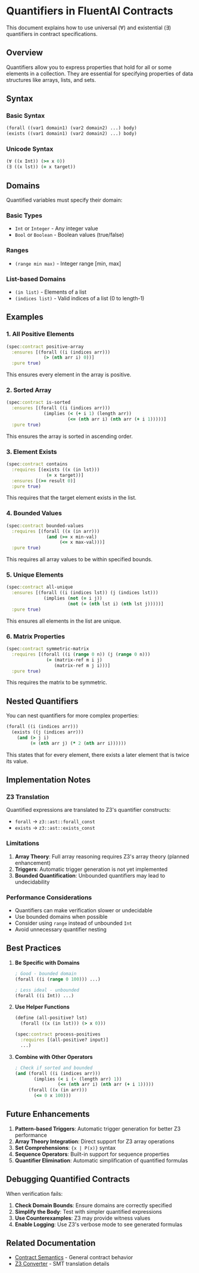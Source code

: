 # Quantifiers in FluentAI Contracts

This document explains how to use universal (∀) and existential (∃) quantifiers in contract specifications.

## Overview

Quantifiers allow you to express properties that hold for all or some elements in a collection. They are essential for specifying properties of data structures like arrays, lists, and sets.

## Syntax

### Basic Syntax

```clojure
(forall ((var1 domain1) (var2 domain2) ...) body)
(exists ((var1 domain1) (var2 domain2) ...) body)
```

### Unicode Syntax

```clojure
(∀ ((x Int)) (>= x 0))
(∃ ((x lst)) (= x target))
```

## Domains

Quantified variables must specify their domain:

### Basic Types
- `Int` or `Integer` - Any integer value
- `Bool` or `Boolean` - Boolean values (true/false)

### Ranges
- `(range min max)` - Integer range [min, max]

### List-based Domains
- `(in list)` - Elements of a list
- `(indices list)` - Valid indices of a list (0 to length-1)

## Examples

### 1. All Positive Elements

```clojure
(spec:contract positive-array
  :ensures [(forall ((i (indices arr)))
              (> (nth arr i) 0))]
  :pure true)
```

This ensures every element in the array is positive.

### 2. Sorted Array

```clojure
(spec:contract is-sorted
  :ensures [(forall ((i (indices arr)))
              (implies (< (+ i 1) (length arr))
                       (<= (nth arr i) (nth arr (+ i 1)))))]
  :pure true)
```

This ensures the array is sorted in ascending order.

### 3. Element Exists

```clojure
(spec:contract contains
  :requires [(exists ((x (in lst)))
               (= x target))]
  :ensures [(>= result 0)]
  :pure true)
```

This requires that the target element exists in the list.

### 4. Bounded Values

```clojure
(spec:contract bounded-values
  :requires [(forall ((x (in arr)))
               (and (>= x min-val)
                    (<= x max-val)))]
  :pure true)
```

This requires all array values to be within specified bounds.

### 5. Unique Elements

```clojure
(spec:contract all-unique
  :ensures [(forall ((i (indices lst)) (j (indices lst)))
              (implies (not (= i j))
                       (not (= (nth lst i) (nth lst j)))))]
  :pure true)
```

This ensures all elements in the list are unique.

### 6. Matrix Properties

```clojure
(spec:contract symmetric-matrix
  :requires [(forall ((i (range 0 n)) (j (range 0 n)))
               (= (matrix-ref m i j)
                  (matrix-ref m j i)))]
  :pure true)
```

This requires the matrix to be symmetric.

## Nested Quantifiers

You can nest quantifiers for more complex properties:

```clojure
(forall ((i (indices arr)))
  (exists ((j (indices arr)))
    (and (> j i)
         (= (nth arr j) (* 2 (nth arr i))))))
```

This states that for every element, there exists a later element that is twice its value.

## Implementation Notes

### Z3 Translation

Quantified expressions are translated to Z3's quantifier constructs:
- `forall` → `z3::ast::forall_const`
- `exists` → `z3::ast::exists_const`

### Limitations

1. **Array Theory**: Full array reasoning requires Z3's array theory (planned enhancement)
2. **Triggers**: Automatic trigger generation is not yet implemented
3. **Bounded Quantification**: Unbounded quantifiers may lead to undecidability

### Performance Considerations

- Quantifiers can make verification slower or undecidable
- Use bounded domains when possible
- Consider using `range` instead of unbounded `Int`
- Avoid unnecessary quantifier nesting

## Best Practices

1. **Be Specific with Domains**
   ```clojure
   ; Good - bounded domain
   (forall ((i (range 0 100))) ...)
   
   ; Less ideal - unbounded
   (forall ((i Int)) ...)
   ```

2. **Use Helper Functions**
   ```clojure
   (define (all-positive? lst)
     (forall ((x (in lst))) (> x 0)))
   
   (spec:contract process-positives
     :requires [(all-positive? input)]
     ...)
   ```

3. **Combine with Other Operators**
   ```clojure
   ; Check if sorted and bounded
   (and (forall ((i (indices arr)))
          (implies (< i (- (length arr) 1))
                   (<= (nth arr i) (nth arr (+ i 1)))))
        (forall ((x (in arr)))
          (<= 0 x 100)))
   ```

## Future Enhancements

1. **Pattern-based Triggers**: Automatic trigger generation for better Z3 performance
2. **Array Theory Integration**: Direct support for Z3 array operations
3. **Set Comprehensions**: `{x | P(x)}` syntax
4. **Sequence Operators**: Built-in support for sequence properties
5. **Quantifier Elimination**: Automatic simplification of quantified formulas

## Debugging Quantified Contracts

When verification fails:

1. **Check Domain Bounds**: Ensure domains are correctly specified
2. **Simplify the Body**: Test with simpler quantified expressions
3. **Use Counterexamples**: Z3 may provide witness values
4. **Enable Logging**: Use Z3's verbose mode to see generated formulas

## Related Documentation

- [Contract Semantics](CONTRACT_SEMANTICS.md) - General contract behavior
- [Z3 Converter](Z3_CONVERTER.md) - SMT translation details